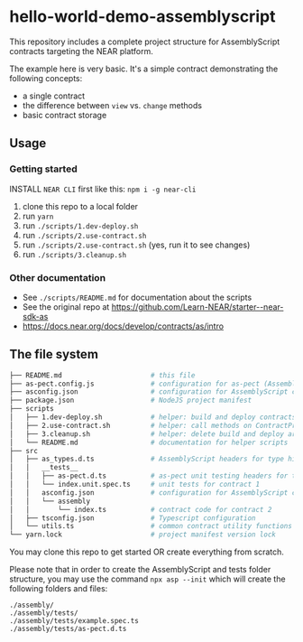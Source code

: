 # hello-world-demo-assemblyscript

This repository includes a complete project structure for AssemblyScript contracts targeting the NEAR platform.

The example here is very basic. It's a simple contract demonstrating the following concepts:

- a single contract
- the difference between `view` vs. `change` methods
- basic contract storage

## Usage

### Getting started

INSTALL `NEAR CLI` first like this: `npm i -g near-cli`

1. clone this repo to a local folder
2. run `yarn`
3. run `./scripts/1.dev-deploy.sh`
4. run `./scripts/2.use-contract.sh`
5. run `./scripts/2.use-contract.sh` (yes, run it to see changes)
6. run `./scripts/3.cleanup.sh`

### Other documentation

- See `./scripts/README.md` for documentation about the scripts
- See the original repo at https://github.com/Learn-NEAR/starter--near-sdk-as
- https://docs.near.org/docs/develop/contracts/as/intro

## The file system

```sh
├── README.md                      # this file
├── as-pect.config.js              # configuration for as-pect (AssemblyScript unit testing)
├── asconfig.json                  # configuration for AssemblyScript compiler (supports multiple contracts)
├── package.json                   # NodeJS project manifest
├── scripts
│   ├── 1.dev-deploy.sh            # helper: build and deploy contracts
│   ├── 2.use-contract.sh          # helper: call methods on ContractPromise
│   ├── 3.cleanup.sh               # helper: delete build and deploy artifacts
│   └── README.md                  # documentation for helper scripts
├── src
│   ├── as_types.d.ts              # AssemblyScript headers for type hints
│   │   __tests__
│   │   ├── as-pect.d.ts           # as-pect unit testing headers for type hints
│   │   └── index.unit.spec.ts     # unit tests for contract 1
│   │   asconfig.json              # configuration for AssemblyScript compiler (one per contract)
│   │   └── assembly
│   │       └── index.ts           # contract code for contract 2
│   ├── tsconfig.json              # Typescript configuration
│   └── utils.ts                   # common contract utility functions
└── yarn.lock                      # project manifest version lock
```

You may clone this repo to get started OR create everything from scratch.

Please note that in order to create the AssemblyScript and tests folder structure, you may use the command `npx asp --init` which will create the following folders and files:

```
./assembly/
./assembly/tests/
./assembly/tests/example.spec.ts
./assembly/tests/as-pect.d.ts
```
